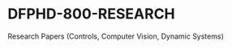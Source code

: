 DFPHD-800-RESEARCH
==================

Research Papers (Controls, Computer Vision, Dynamic Systems)
